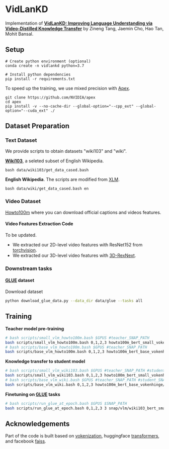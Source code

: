 # VidLanKD

Implementation of [**VidLanKD: Improving Language Understanding via Video-Distilled Knowledge Transfer**](https://github.com/zinengtang/VidLanKD/) by Zineng Tang, Jaemin Cho, Hao Tan, Mohit Bansal.
<!-- arxiv link: to be updated-->

## Setup
```
# Create python environment (optional)
conda create -n vidlankd python=3.7

# Install python dependencies
pip install -r requirements.txt
```
To speed up the training, we use mixed precision with [Apex](https://github.com/NVIDIA/apex).
```
git clone https://github.com/NVIDIA/apex
cd apex
pip install -v --no-cache-dir --global-option="--cpp_ext" --global-option="--cuda_ext" ./
```

## Dataset Preparation

### Text Dataset 
We provide scripts to obtain datasets "wiki103" and "wiki".

[**Wiki103**](https://blog.einstein.ai/the-wikitext-long-term-dependency-language-modeling-dataset/), a seleted subset of English Wikipedia.
```shell script
bash data/wiki103/get_data_cased.bash
```
**English Wikipedia**. 
The scripts are modified from [XLM](https://github.com/facebookresearch/XLM).
```shell script
bash data/wiki/get_data_cased.bash en
```


### Video Dataset

[Howto100m](https://www.di.ens.fr/willow/research/howto100m/)
where you can download official captions and videos features.

#### Video Features Extraction Code

To be updated.

* We extracted our 2D-level video features with ResNet152 from [torchvision](https://github.com/pytorch/vision).
* We extracted our 3D-level video features with [3D-RexNext](https://github.com/kenshohara/3D-ResNets-PyTorch).



### Downstream tasks

#### [GLUE](https://gluebenchmark.com/) dataset
<!-- Downloaing scripts from [huggingface transformers text classification example](https://github.com/huggingface/transformers/tree/master/examples/text-classification) (transformers==3.3) -->
<!-- wget https://raw.githubusercontent.com/huggingface/transformers/master/utils/download_glue_data.py -->

Download dataset
```bash
python download_glue_data.py --data_dir data/glue --tasks all
```

## Training

**Teacher model pre-training**
```bash
# bash scripts/small_vlm_howto100m.bash $GPUS #teacher_SNAP_PATH
bash scripts/small_vlm_howto100m.bash 0,1,2,3 howto100m_bert_small_vokenhinge
# bash scripts/base_vlm_howto100m.bash $GPUS #teacher_SNAP_PATH
bash scripts/base_vlm_howto100m.bash 0,1,2,3 howto100m_bert_base_vokenhinge
```

**Knowledge transfer to student model**
```bash
# bash scripts/small_vlm_wiki103.bash $GPUS #teacher_SNAP_PATH #student_SNAP_PATH
bash scripts/small_vlm_wiki103.bash 0,1,2,3 howto100m_bert_small_vokenhinge/checkpoint-epoch0019 wiki103_bert_small_vokenmmd
# bash scripts/base_vlm_wiki.bash $GPUS #teacher_SNAP_PATH #student_SNAP_PATH
bash scripts/base_vlm_wiki.bash 0,1,2,3 howto100m_bert_base_vokenhinge/checkpoint-epoch0019 wiki_bert_base_vokenmmd
```

**Finetuning on [GLUE](https://gluebenchmark.com/) tasks**
```bash
# bash scripts/run_glue_at_epoch.bash $GPUS $SNAP_PATH                        
bash scripts/run_glue_at_epoch.bash 0,1,2,3 3 snap/vlm/wiki103_bert_small_vokenmmd/checkpoint-epoch0019                  
```


## Acknowledgements

Part of the code is built based on [vokenization](https://github.com/airsplay/vokenization), huggingface [transformers](https://github.com/huggingface/transformers), and facebook [faiss](https://github.com/facebookresearch/faiss).

